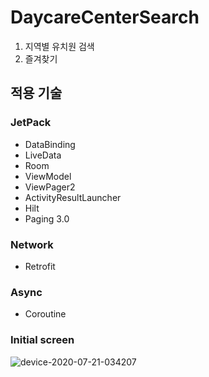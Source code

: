 # DaycareCenterSearch
1. 지역별 유치원 검색
2. 즐겨찾기

## 적용 기술
### JetPack

* DataBinding
* LiveData
* Room
* ViewModel
* ViewPager2
* ActivityResultLauncher
* Hilt
* Paging 3.0

### Network

* Retrofit

### Async

* Coroutine

### Initial screen
![device-2020-07-21-034207](https://user-images.githubusercontent.com/7857824/87974061-70bd8e00-cb04-11ea-9037-cf774c6b8ad5.gif)